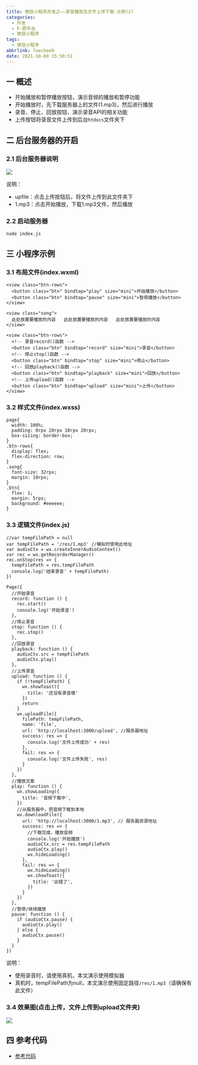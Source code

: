 ```yaml
---
title: 微信小程序开发之——录音播放及文件上传下载-示例(2)
categories:
  - 开发
  - F-跨平台
  - 微信小程序
tags:
  - 微信小程序
abbrlink: 7aecbee0
date: 2021-10-08 15:50:51
---
```

## 一 概述

* 开始播放和暂停播放按钮，演示音频的播放和暂停功能
* 开始播放时，先下载服务器上的文件(1.mp3)，然后进行播放
* 录音、停止、回放按钮，演示录音API的相关功能
* 上传按钮将录音文件上传到后台`htdocs`文件夹下

<!--more-->

## 二 后台服务器的开启

### 2.1 后台服务器说明
![][1]

说明：

* upfile：点击上传按钮后，将文件上传到此文件夹下
* 1.mp3：点击开始播放，下载1.mp3文件，然后播放

### 2.2 启动服务器

```
node index.js
```

## 三 小程序示例

### 3.1 布局文件(index.wxml)

```
<view class="btn-rows">
  <button class="btn" bindtap="play" size="mini">开始播放</button>
  <button class="btn" bindtap="pause" size="mini">暂停播放</button>
</view>

<view class="song">
  此处放置要播放的内容   此处放置要播放的内容   此处放置要播放的内容
</view>

<view class="btn-rows">
  <!-- 录音record()函数 -->
  <button class="btn" bindtap="record" size="mini">录音</button>
  <!-- 停止stop()函数 -->
  <button class="btn" bindtap="stop" size="mini">停止</button>
  <!-- 回放playback()函数 -->
  <button class="btn" bindtap="playback" size="mini">回放</button>
  <!-- 上传upload()函数 -->
  <button class="btn" bindtap="upload" size="mini">上传</button>
</view>
```

### 3.2 样式文件(index.wxss)

```
page{
  width: 100%;
  padding: 0rpx 20rpx 10rpx 20rpx;
  box-sizing: border-box;
}
.btn-rows{
  display: flex;
  flex-direction: row;
}
.song{
  font-size: 32rpx;
  margin: 10rpx;
}
.btn{
  flex: 1;
  margin: 5rpx;
  background: #eeeeee;
}
```

### 3.3 逻辑文件(index.js)

```
//var tempFilePath = null 
var tempFilePath = '/res/1.mp3' //模拟时使用此地址
var audioCtx = wx.createInnerAudioContext()
var rec = wx.getRecorderManager()
rec.onStop(res => {
  tempFilePath = res.tempFilePath
  console.log('结束录音' + tempFilePath)
})

Page({
  //开始录音
  record: function () {
    rec.start()
    console.log('开始录音')
  },
  //停止录音
  stop: function () {
    rec.stop()
  },
  //回放录音
  playback: function () {
    audioCtx.src = tempFilePath
    audioCtx.play()
  },
  //上传录音
  upload: function () {
    if (!tempFilePath) {
      wx.showToast({
        title: '还没有录音哦'
      })
      return
    }
    wx.uploadFile({
      filePath: tempFilePath,
      name: 'file',
      url: 'http://localhost:3000/upload', //服务器地址
      success: res => {
        console.log('文件上传成功' + res)
      },
      fail: res => {
        console.log('文件上传失败', res)
      }
    })
  },
  //播放文章
  play: function () {
    wx.showLoading({
      title: '音频下载中',
    })
    //从服务器中，把音频下载到本地
    wx.downloadFile({
      url: 'http://localhost:3000/1.mp3', // 服务器资源地址
      success: res => {
        //下载完成，播放音频
        console.log('开始播放')
        audioCtx.src = res.tempFilePath
        audioCtx.play()
        wx.hideLoading()
      },
      fail: res => {
        wx.hideLoading()
        wx.showToast({
          title: '出错了',
        })
      }
    })
  },
  //暂停/继续播放
  pause: function () {
    if (audioCtx.pause) {
      audioCtx.play()
    } else {
      audioCtx.pause()
    }
  }
})
```

说明：

* 使用录音时，请使用真机，本文演示使用模拟器
* 真机时，tempFilePath为null，本文演示使用固定路径`/res/1.mp3`（请确保有此文件）

### 3.4 效果图(点击上传，文件上传到upload文件夹)
![][2]

## 四 参考代码
* [参考代码][00]


[00]:https://download.csdn.net/download/Calvin_zhou/29639873
[1]:https://cdn.jsdelivr.net/gh/pgzxc/cdn@master/blog-wechat/wechat-record-service-layout.png
[2]:https://cdn.jsdelivr.net/gh/pgzxc/cdn@master/blog-wechat/wechat-record-upload--to-service.png
